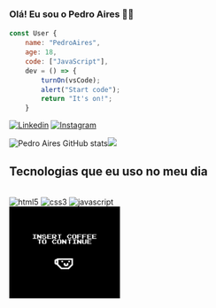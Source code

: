 
### Olá! Eu sou o Pedro Aires 🧔🏻

```js
const User {
    name: "PedroAires",
    age: 18, 
    code: ["JavaScript"],
    dev = () => {
        turnOn(vsCode);
        alert("Start code");
        return "It's on!";
    }
```

[![Linkedin](https://img.shields.io/badge/LinkedIn-0077B5?style=for-the-badge&logo=linkedin&logoColor=white)](https://www.linkedin.com/in/pedro-aires-8b70a1265/) [![Instagram](https://img.shields.io/badge/Instagram-E4405F?style=for-the-badge&logo=instagram&logoColor=white)](https://instagram.com/___.aires/)

![Pedro Aires GitHub stats](https://github-readme-stats.vercel.app/api?username=PedroAiires&show_icons=true&theme=merko)<img height="180em" src="https://github-readme-stats.vercel.app/api/top-langs/?username=PedroAiires&layout=compact&langs_count=7&theme=midnight-purple"/>

## Tecnologias que eu uso no meu dia

<div style="display: inline_block"><br/>
    <img aling="center" alt="html5"  src="https://img.shields.io/badge/HTML5-E34F26?style=for-the-badge&logo=html5&logoColor=white" />
    <img aling="center" alt="css3"  src="https://img.shields.io/badge/CSS3-1572B6?style=for-the-badge&logo=css3&logoColor=white" />
    <img aling="center" alt="javascript"  src="https://img.shields.io/badge/JavaScript-323330?style=for-the-badge&logo=javascript&logoColor=F7DF1E" />
    

</div>

<img src="https://github.com/PedroAiires/PedroAiires/blob/main/gifcoffe.gif" width="200">
